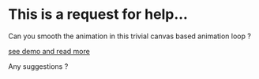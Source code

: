This is a request for help...
=============================

Can you smooth the animation in this trivial canvas based animation loop ?

 [see demo and read more](http://codeincomplete.com/posts/2011/6/7/did_i_stutter/)

Any suggestions ?



